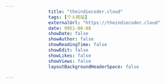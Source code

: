 ---
                title: "theindiecoder.cloud"
                tags: [个人网站]
                externalUrl: "https://theindiecoder.cloud"
                date: 9951-08-08
                showDate: false
                showAuthor: false
                showReadingTime: false
                showEdit: false
                showLikes: false
                showViews: false
                layoutBackgroundHeaderSpace: false
                ---

